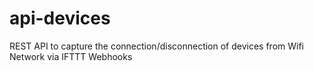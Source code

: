 # api-devices
REST API to capture the connection/disconnection of devices from Wifi Network via IFTTT Webhooks
